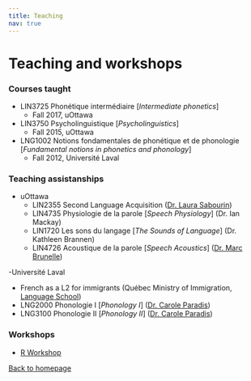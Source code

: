 ```yaml
---
title: Teaching
nav: true
---
```


<h1>Teaching and workshops</h1>

<h3>Courses taught</h3>

- LIN3725 Phonétique intermédiaire [_Intermediate phonetics_]
  - Fall 2017, uOttawa
- LIN3750 Psycholinguistique [_Psycholinguistics_]
  - Fall 2015, uOttawa
- LNG1002 Notions fondamentales de phonétique et de phonologie [_Fundamental notions in phonetics and phonology_]
  - Fall 2012, Université Laval

<h3>Teaching assistanships</h3>

- uOttawa
  - LIN2355 Second Language Acquisition ([Dr. Laura Sabourin](http://artsites.uottawa.ca/laurasabourin/))
  - LIN4735 Physiologie de la parole [_Speech Physiology_] (Dr. Ian Mackay)
  - LIN1720 Les sons du langage [_The Sounds of Language_] (Dr. Kathleen Brannen)
  - LIN4726 Acoustique de la parole [_Speech Acoustics_] ([Dr. Marc Brunelle](http://aix1.uottawa.ca/~mbrunell/))

-Université Laval
  - French as a L2 for immigrants (Québec Ministry of Immigration, [Language School](https://www.elul.ulaval.ca/nos-cours/francisation/))
  - LNG2000 Phonologie I [_Phonology I_] ([Dr. Carole Paradis](http://www.lli.ulaval.ca/le-departement/personnel/professeurs/paradis-carole/))
  - LNG3100 Phonologie II [_Phonology II_] ([Dr. Carole Paradis](http://www.lli.ulaval.ca/le-departement/personnel/professeurs/paradis-carole/))
 
<h3>Workshops</h3>

- [R Workshop](https://felixdtrudel.github.io/Rworkshop.html)

[Back to homepage](https://felixdtrudel.github.io/index.html)
